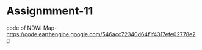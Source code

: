 # Assignmment-11
code of NDWI Map-https://code.earthengine.google.com/546acc72340d64f1f4317efe02778e2d
